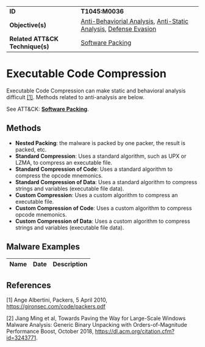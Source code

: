 |||
|---------|------------------------|
|**ID**|**T1045:M0036**|
|**Objective(s)**|[Anti-Behaviorial Analysis](https://github.com/MBCProject/mbc-markdown/tree/master/anti-behavioral-analysis), [Anti-Static Analysis](https://github.com/MBCProject/mbc-markdown/tree/master/anti-static-analysis), [Defense Evasion](https://github.com/MBCProject/mbc-markdown/tree/master/defense-evasion)|
|**Related ATT&CK Technique(s)**|[Software Packing](https://attack.mitre.org/techniques/T1045/)|

Executable Code Compression
===========================
Executable Code Compression can make static and behavioral analysis difficult [[1]](#1). Methods related to anti-analysis are below. 

See ATT&CK: [**Software Packing**](https://attack.mitre.org/techniques/T1045/).

Methods
-------
* **Nested Packing**: the malware is packed by one packer, the result is packed, etc.
* **Standard Compression**: Uses a standard algorithm, such as UPX or LZMA, to compress an executable file.
* **Standard Compression of Code**: Uses a standard algorithm to compress the opcode mnemonics.
* **Standard Compression of Data**: Uses a standard algorithm to compress strings and variables (executable file data).
* **Custom Compression**: Uses a custom algorithm to compress an executable file.
* **Custom Compression of Code**: Uses a custom algorithm to compress opcode mnemonics.
* **Custom Compression of Data**: Uses a custom algorithm to compress strings and variables (executable file data).

Malware Examples
----------------
|Name|Date|Description|
|-----------------------------|-----------|-----------------------------|

References
----------
<a name="1">[1]</a> Ange Albertini, Packers, 5 April 2010, https://gironsec.com/code/packers.pdf

<a name="2">[2]</a> Jiang Ming et al, Towards Paving the Way for Large-Scale Windows Malware Analysis: Generic Binary Unpacking with Orders-of-Magnitude Performance Boost, October 2018, https://dl.acm.org/citation.cfm?id=3243771.
 
